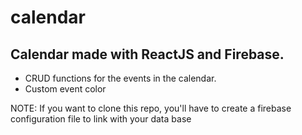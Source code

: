 # calendar
## Calendar made with ReactJS and Firebase.

 - CRUD functions for the events in the calendar.
 - Custom event color


NOTE: If you want to clone this repo, you'll have to create a firebase configuration file to link with your data base
